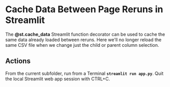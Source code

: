 # Cache Data Between Page Reruns in Streamlit

The **@st.cache_data** Streamlit function decorator can be used to cache the same data already loaded between reruns. Here we'll no longer reload the same CSV file when we change just the child or parent column selection.

## Actions

From the current subfolder, run from a Terminal **`streamlit run app.py`**. Quit the local Streamlit web app session with CTRL+C.